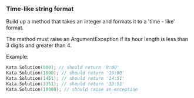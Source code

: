 ### Time-like string format

Build up a method that takes an integer and formats it to a 'time - like' format.

The method must raise an ArgumentException if its hour length is less than 3 digits and greater than 4.

Example:
```c
Kata.Solution(800); // should return '8:00'
Kata.Solution(1000); // should return '10:00'
Kata.Solution(1451); // should return '14:51'
Kata.Solution(3351); // should return '33:51'
Kata.Solution(10000); // should raise an exception
